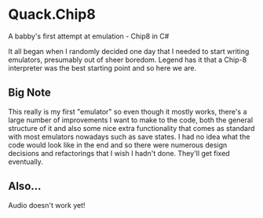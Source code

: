 # Quack.Chip8
 A babby's first attempt at emulation - Chip8 in C#
 
It all began when I randomly decided one day that I needed to start writing emulators, presumably out of sheer boredom. Legend has it that a Chip-8 interpreter was the best starting point and so here we are. 
 

## Big Note
This really is my first "emulator" so even though it mostly works, there's a large number of improvements I want to make to the code, both the general structure of it and also some nice extra functionality that comes as standard with most emulators nowadays such as save states. I had no idea what the code would look like in the end and so there were numerous design decisions and refactorings that I wish I hadn't done. They'll get fixed eventually.

## Also...
Audio doesn't work yet!
